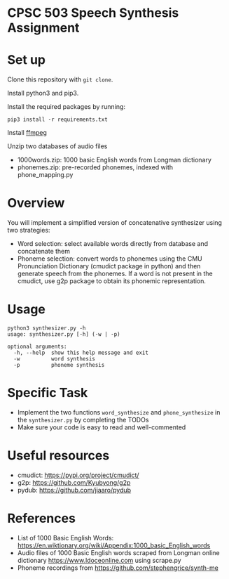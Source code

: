 # CPSC 503 Speech Synthesis Assignment

# Set up

Clone this repository with `git clone`.

Install python3 and pip3.

Install the required packages by running:

`pip3 install -r requirements.txt`

Install [ffmpeg](https://ffmpeg.org/)

Unzip two databases of audio files
* 1000words.zip: 1000 basic English words from Longman dictionary
* phonemes.zip: pre-recorded phonemes, indexed with phone_mapping.py

# Overview
You will implement a simplified version of concatenative synthesizer using two strategies:
* Word selection: select available words directly from database and concatenate them
* Phoneme selection: convert words to phonemes using the CMU Pronunciation Dictionary (cmudict package in python) and then generate speech from the phonemes. If a word is not present in the cmudict, use g2p package to obtain its phonemic representation.

# Usage
```
python3 synthesizer.py -h
usage: synthesizer.py [-h] (-w | -p)

optional arguments:
  -h, --help  show this help message and exit
  -w          word synthesis
  -p          phoneme synthesis
```

# Specific Task
* Implement the two functions `word_synthesize` and `phone_synthesize` in the `synthesizer.py` by completing the TODOs
* Make sure your code is easy to read and well-commented

# Useful resources
* cmudict: https://pypi.org/project/cmudict/ 
* g2p: https://github.com/Kyubyong/g2p
* pydub: https://github.com/jiaaro/pydub

# References
* List of 1000 Basic English Words: https://en.wiktionary.org/wiki/Appendix:1000_basic_English_words
* Audio files of 1000 Basic English words scraped from Longman online dictionary https://www.ldoceonline.com using scrape.py
* Phoneme recordings from https://github.com/stephengrice/synth-me
